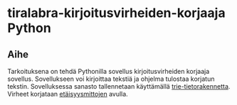 # tiralabra-kirjoitusvirheiden-korjaaja Python

## Aihe
Tarkoituksena on tehdä Pythonilla sovellus kirjoitusvirheiden korjaaja sovellus. Sovellukseen voi kirjoittaa tekstiä ja ohjelma tulostaa korjatun tekstin. Sovelluksessa sanasto tallennetaan käyttämällä [trie-tietorakennetta](https://en.wikipedia.org/wiki/Trie). Virheet korjataan [etäisyysmittojen](https://en.wikipedia.org/wiki/Damerau%E2%80%93Levenshtein_distance) avulla.

## []()

## []()

## []()
